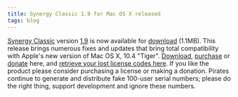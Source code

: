 ```yaml
---
title: Synergy Classic 1.9 for Mac OS X released
tags: blog
---
```


[Synergy Classic](http://wincent.dev/a/products/synergy-classic/) version [1.9](http://wincent.dev/a/products/synergy-classic/history/#1.9) is now available for [download](http://wincent.dev/download.php?item=Synergy.dmg) (1.1MB). This release brings numerous fixes and updates that bring total compatibility with Apple's new version of Mac OS X, 10.4 "Tiger". [Download](http://wincent.dev/download.php?item=Synergy.dmg), [purchase](https://wincent.dev/a/products/synergy-classic/purchase/) or [donate](https://wincent.dev/a/products/synergy-classic/donate/) here, and [retrieve your lost license codes here](https://wincent.dev/a/support/registration/). If you like the product please consider purchasing a license or making a donation. Pirates continue to generate and distribute fake 100-user serial numbers; please do the right thing, support development and ignore these numbers.
